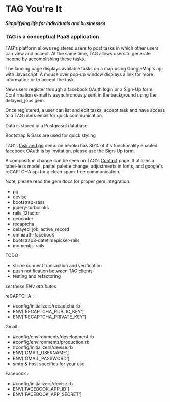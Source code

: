 
# TAG  You're It
##### _Simplifying life for individuals and businesses_

### TAG is a conceptual PaaS application

TAG's platform allows registered users to post tasks in which other users can view and accept. At the same time, TAG allows users to generate income by accomplishing these tasks.

The landing page displays available tasks on a map using GoogleMap's api with Javascript. A mouse over pop-up window displays a link for more information or to accept the task.

New users register through a facebook OAuth login or a Sign-Up form. Confirmation e-mail is asynchronously sent in the background using the delayed_jobs gem.

Once registered, a user can list and edit tasks, accept task and have access to a TAG users email for quick communication.

Data is stored in a Postgresql database

Bootstrap & Sass are used for quick styling

TAG's [task and go](http://taskandgo.herokuapp.com) demo on heroku has 80% of it's functionality enabled. facebook OAuth is by invitation, please use the Sign-Up form.

A composition change can be seen on TAG's  [Contact](http://taskandgo.herokuapp.com/contact) page. It utilizes a tabel-less model, pastel palette change, adjustments in fonts, and google's reCAPTCHA api for a clean spam-free communication.

Note, please read the gem docs for proper gem integration.
- pg
- devise
- bootstrap-sass
- jquery-turbolinks
- rails_12factor
- geocoder
- recaptcha
- delayed_job_active_record
- omniauth-facebook
- bootstrap3-datetimepicker-rails
- momentjs-rails

TODO
- stripe connect transaction and verification
- push notification between TAG clients
- testing and refactoring


*set these ENV attributes*

reCAPTCHA  :
- #config/initializers/recaptcha.rb
- ENV['RECAPTCHA_PUBLIC_KEY']
- ENV['RECAPTCHA_PRIVATE_KEY']

Gmail :
- #config/environments/development.rb
- #config/environments/production.rb
- #config/initializers/devise.rb
-  ENV['GMAIL_USERNAME']
-  ENV['GMAIL_PASSWORD']
-  smtp & host specifics for your use

Facebook :
- #config/initializers/devise.rb
- ENV['FACEBOOK_APP_ID']
- ENV['FACEBOOK_APP_SECRET']
